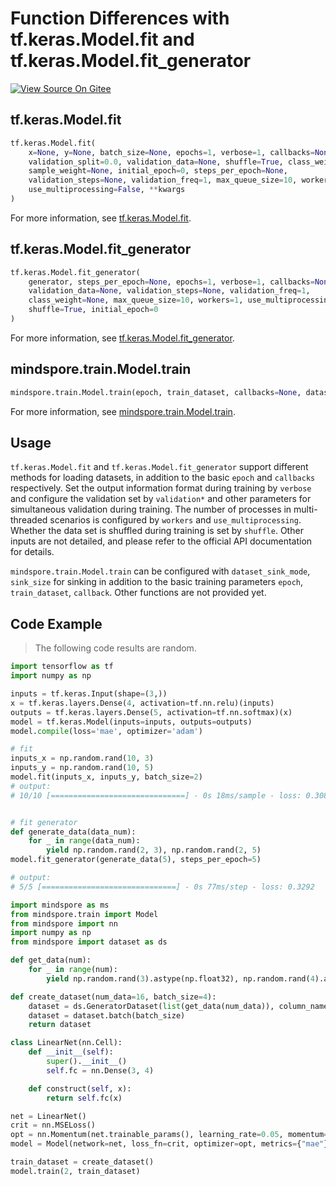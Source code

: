 # Function Differences with tf.keras.Model.fit and tf.keras.Model.fit_generator

[![View Source On Gitee](https://mindspore-website.obs.cn-north-4.myhuaweicloud.com/website-images/r2.1/resource/_static/logo_source_en.png)](https://gitee.com/mindspore/docs/blob/r2.1/docs/mindspore/source_en/note/api_mapping/tensorflow_diff/ModelTrain.md)

## tf.keras.Model.fit

```python
tf.keras.Model.fit(
    x=None, y=None, batch_size=None, epochs=1, verbose=1, callbacks=None,
    validation_split=0.0, validation_data=None, shuffle=True, class_weight=None,
    sample_weight=None, initial_epoch=0, steps_per_epoch=None,
    validation_steps=None, validation_freq=1, max_queue_size=10, workers=1,
    use_multiprocessing=False, **kwargs
)
```

For more information, see [tf.keras.Model.fit](https://tensorflow.google.cn/versions/r1.15/api_docs/python/tf/keras/Model#fit).

## tf.keras.Model.fit_generator

```python
tf.keras.Model.fit_generator(
    generator, steps_per_epoch=None, epochs=1, verbose=1, callbacks=None,
    validation_data=None, validation_steps=None, validation_freq=1,
    class_weight=None, max_queue_size=10, workers=1, use_multiprocessing=False,
    shuffle=True, initial_epoch=0
)
```

For more information, see [tf.keras.Model.fit_generator](https://tensorflow.google.cn/versions/r1.15/api_docs/python/tf/keras/Model#fit_generator).

## mindspore.train.Model.train

```python
mindspore.train.Model.train(epoch, train_dataset, callbacks=None, dataset_sink_mode=True, sink_size=-1)
```

For more information, see [mindspore.train.Model.train](https://www.mindspore.cn/docs/en/r2.1/api_python/train/mindspore.train.Model.html).

## Usage

`tf.keras.Model.fit` and `tf.keras.Model.fit_generator` support different methods for loading datasets, in addition to the basic `epoch` and `callbacks` respectively. Set the output information format during training by `verbose` and configure the validation set by `validation*` and other parameters for simultaneous validation during training. The number of processes in multi-threaded scenarios is configured by `workers` and `use_multiprocessing`. Whether the data set is shuffled during training is set by `shuffle`. Other inputs are not detailed, and please refer to the official API documentation for details.

`mindspore.train.Model.train` can be configured with `dataset_sink_mode`, `sink_size` for sinking in addition to the basic training parameters `epoch`, `train_dataset`, `callback`. Other functions are not provided yet.

## Code Example

> The following code results are random.

```python
import tensorflow as tf
import numpy as np

inputs = tf.keras.Input(shape=(3,))
x = tf.keras.layers.Dense(4, activation=tf.nn.relu)(inputs)
outputs = tf.keras.layers.Dense(5, activation=tf.nn.softmax)(x)
model = tf.keras.Model(inputs=inputs, outputs=outputs)
model.compile(loss='mae', optimizer='adam')

# fit
inputs_x = np.random.rand(10, 3)
inputs_y = np.random.rand(10, 5)
model.fit(inputs_x, inputs_y, batch_size=2)
# output:
# 10/10 [==============================] - 0s 18ms/sample - loss: 0.3080


# fit generator
def generate_data(data_num):
    for _ in range(data_num):
        yield np.random.rand(2, 3), np.random.rand(2, 5)
model.fit_generator(generate_data(5), steps_per_epoch=5)

# output:
# 5/5 [==============================] - 0s 77ms/step - loss: 0.3292
```

```python
import mindspore as ms
from mindspore.train import Model
from mindspore import nn
import numpy as np
from mindspore import dataset as ds

def get_data(num):
    for _ in range(num):
        yield np.random.rand(3).astype(np.float32), np.random.rand(4).astype(np.float32)

def create_dataset(num_data=16, batch_size=4):
    dataset = ds.GeneratorDataset(list(get_data(num_data)), column_names=['data', 'label'])
    dataset = dataset.batch(batch_size)
    return dataset

class LinearNet(nn.Cell):
    def __init__(self):
        super().__init__()
        self.fc = nn.Dense(3, 4)

    def construct(self, x):
        return self.fc(x)

net = LinearNet()
crit = nn.MSELoss()
opt = nn.Momentum(net.trainable_params(), learning_rate=0.05, momentum=0.9)
model = Model(network=net, loss_fn=crit, optimizer=opt, metrics={"mae"})

train_dataset = create_dataset()
model.train(2, train_dataset)
```
